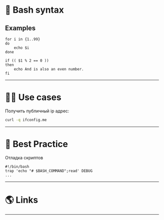 # 🐚 Bash syntax

## Examples

```shell title=for
for i in {1..99}
do
	echo $i
done
```

```shell title=if
if (( $1 % 2 == 0 ))
then
	echo And is also an even number.
fi
```

---

# 🤹‍♀️ Use cases

Получить публичный ip адрес:

```bash
curl -q ifconfig.me
```

---

# 🥇 Best Practice

Отладка скриптов

```shell
#!/bin/bash
trap 'echo "# $BASH_COMMAND";read' DEBUG
...
```

---

# 🌎 Links

---
